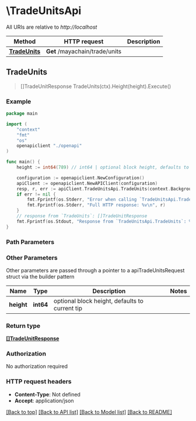 # \TradeUnitsApi

All URIs are relative to *http://localhost*

Method | HTTP request | Description
------------- | ------------- | -------------
[**TradeUnits**](TradeUnitsApi.md#TradeUnits) | **Get** /mayachain/trade/units | 



## TradeUnits

> []TradeUnitResponse TradeUnits(ctx).Height(height).Execute()





### Example

```go
package main

import (
    "context"
    "fmt"
    "os"
    openapiclient "./openapi"
)

func main() {
    height := int64(789) // int64 | optional block height, defaults to current tip (optional)

    configuration := openapiclient.NewConfiguration()
    apiClient := openapiclient.NewAPIClient(configuration)
    resp, r, err := apiClient.TradeUnitsApi.TradeUnits(context.Background()).Height(height).Execute()
    if err != nil {
        fmt.Fprintf(os.Stderr, "Error when calling `TradeUnitsApi.TradeUnits``: %v\n", err)
        fmt.Fprintf(os.Stderr, "Full HTTP response: %v\n", r)
    }
    // response from `TradeUnits`: []TradeUnitResponse
    fmt.Fprintf(os.Stdout, "Response from `TradeUnitsApi.TradeUnits`: %v\n", resp)
}
```

### Path Parameters



### Other Parameters

Other parameters are passed through a pointer to a apiTradeUnitsRequest struct via the builder pattern


Name | Type | Description  | Notes
------------- | ------------- | ------------- | -------------
 **height** | **int64** | optional block height, defaults to current tip | 

### Return type

[**[]TradeUnitResponse**](TradeUnitResponse.md)

### Authorization

No authorization required

### HTTP request headers

- **Content-Type**: Not defined
- **Accept**: application/json

[[Back to top]](#) [[Back to API list]](../README.md#documentation-for-api-endpoints)
[[Back to Model list]](../README.md#documentation-for-models)
[[Back to README]](../README.md)

